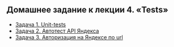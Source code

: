 ## Домашнее задание к лекции 4. «Tests»

- [Задача 1. Unit-tests](https://github.com/pyLexxDramma/netology/tree/main/Tests/Unittest)
- [Задача 2. Автотест API Яндекса](https://github.com/pyLexxDramma/netology/tree/main/Tests/TestAPI)
- [Задача 3. Авторизация на Яндексе по url](https://github.com/pyLexxDramma/netology/tree/main/Tests/Unit_test_selenium)

